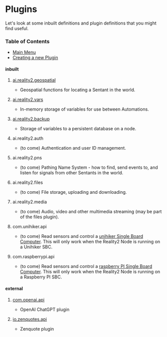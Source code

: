 # Plugins

Let's look at some inbuilt definitions and plugin definitions that you might find useful.

### Table of Contents

  * [Main Menu](ai.reality2.geospatial.md)
  * [Creating a new Plugin](New.md)

#### inbuilt

1. [ai.reality2.geospatial](ai.reality2.geospatial.md)

   - Geospatial functions for locating a Sentant in the world.

2. [ai.reality2.vars](ai.reality2.vars.md)

   - In-memory storage of variables for use between Automations.

3. [ai.reality2.backup](ai.reality2.backup.md)

   - Storage of variables to a persistent database on a node.

3. ai.reality2.auth

   - (to come) Authentication and user ID management.

4. ai.reality2.pns

   - (to come) Pathing Name System - how to find, send events to, and listen for signals from other Sentants in the world.

5. ai.reality2.files

   - (to come) File storage, uploading and downloading.

6. ai.reality2.media

   - (to come) Audio, video and other multimedia streaming (may be part of the files plugin).

7. com.unihiker.api

   - (to come) Read sensors and control a [unihiker Single Board Computer](https://www.unihiker.com).  This will only work when the Reality2 Node is running on a Unihiker SBC.

8. com.raspberrypi.api

   - (to come) Read sensors and control a [raspberry PI Single Board Computer](https://www.raspberrypi.com/).  This will only work when the Reality2 Node is running on a Raspberry PI SBC.


#### external

1. [com.openai.api](com.openai.api.md)

   - OpenAI ChatGPT plugin

2. [io.zenquotes.api](io.zenquotes.api.md)

   - Zenquote plugin
